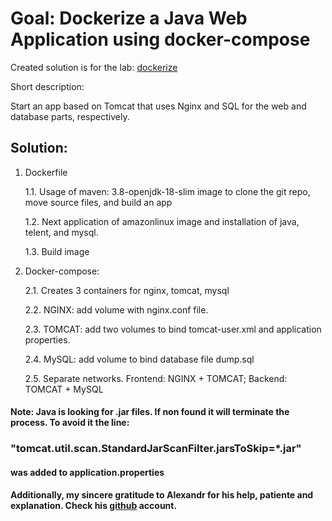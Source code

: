 # Goal: Dockerize a Java Web Application using docker-compose

Created solution is for the lab: [dockerize](https://www.devopsrealtime.com/dockerize-a-java-web-application-using-docker-compose/)

Short description:

Start an app based on Tomcat that uses Nginx and SQL for the web and database parts, respectively.

## Solution:
1. Dockerfile

    1.1. Usage of maven: 3.8-openjdk-18-slim image to clone the git repo, move source files, and build an app

    1.2. Next application of amazonlinux image and installation of java, telent, and mysql.

    1.3. Build image

2. Docker-compose:

    2.1. Creates 3 containers for nginx, tomcat, mysql

    2.2. NGINX: add volume with nginx.conf file.

    2.3. TOMCAT: add two volumes to bind tomcat-user.xml and application properties.

    2.4. MySQL: add volume to bind database file dump.sql

    2.5. Separate networks. Frontend: NGINX + TOMCAT; Backend: TOMCAT + MySQL



#### Note: Java is looking for .jar files. If non found it will terminate the process. To avoid it the line: 

### "tomcat.util.scan.StandardJarScanFilter.jarsToSkip=*.jar" 

#### was added to application.properties


#### Additionally, my sincere gratitude to Alexandr for his help, patiente and explanation. Check his [github](https://github.com/just4lex) account.